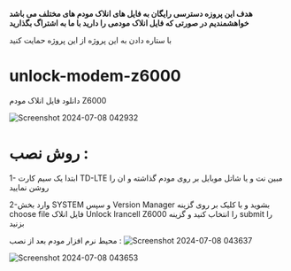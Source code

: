 **هدف این پروزه دسترسی رایگان به فایل های انلاک مودم های مختلف می باشد خواهشمندیم در صورتی که فایل انلاک مودمی را دارید با ما به اشتراگ بگذارید**


	
با ستاره دادن به این پروژه از این پروژه حمایت کنید


# unlock-modem-z6000
دانلود فایل انلاک مودم Z6000









![Screenshot 2024-07-08 042932](https://github.com/darkzed-dev/unlock-modem-z6000/assets/99972565/b779f324-4dae-44a0-8aad-7a7c5cf92312)





# روش نصب :
1- ابتدا یک سیم کارت TD-LTE مبین نت و یا شاتل موبایل بر روی مودم گذاشته و ان را روشن نمایید 

2-وارد بخش SYSTEM و سپس Version Manager بشوید و با کلیک بر روی گزینه choose file فایل انلاک Unlock Irancell Z6000 را انتخاب کنید و گزینه submit را بزنید 



محیط نرم افزار مودم بعد از نصب :
![Screenshot 2024-07-08 043637](https://github.com/darkzed-dev/unlock-modem-z6000/assets/99972565/3276954c-4225-4880-ab59-00f9f6fabad7)


![Screenshot 2024-07-08 043653](https://github.com/darkzed-dev/unlock-modem-z6000/assets/99972565/4cff8e28-030c-432a-81b8-c947d337391d)




